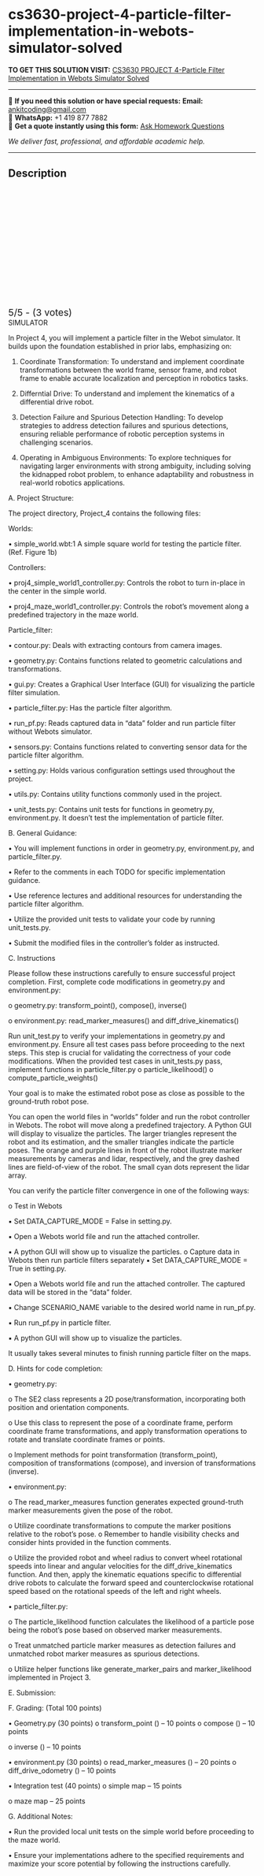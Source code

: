# cs3630-project-4-particle-filter-implementation-in-webots-simulator-solved
**TO GET THIS SOLUTION VISIT:** [CS3630 PROJECT 4-Particle Filter Implementation in Webots Simulator Solved](https://www.ankitcodinghub.com/product/cs3630-project-4-particle-filter-implementation-in-webots-solved/)


---

📩 **If you need this solution or have special requests:** **Email:** ankitcoding@gmail.com  
📱 **WhatsApp:** +1 419 877 7882  
📄 **Get a quote instantly using this form:** [Ask Homework Questions](https://www.ankitcodinghub.com/services/ask-homework-questions/)

*We deliver fast, professional, and affordable academic help.*

---

<h2>Description</h2>



<div class="kk-star-ratings kksr-auto kksr-align-center kksr-valign-top" data-payload="{&quot;align&quot;:&quot;center&quot;,&quot;id&quot;:&quot;126745&quot;,&quot;slug&quot;:&quot;default&quot;,&quot;valign&quot;:&quot;top&quot;,&quot;ignore&quot;:&quot;&quot;,&quot;reference&quot;:&quot;auto&quot;,&quot;class&quot;:&quot;&quot;,&quot;count&quot;:&quot;3&quot;,&quot;legendonly&quot;:&quot;&quot;,&quot;readonly&quot;:&quot;&quot;,&quot;score&quot;:&quot;5&quot;,&quot;starsonly&quot;:&quot;&quot;,&quot;best&quot;:&quot;5&quot;,&quot;gap&quot;:&quot;4&quot;,&quot;greet&quot;:&quot;Rate this product&quot;,&quot;legend&quot;:&quot;5\/5 - (3 votes)&quot;,&quot;size&quot;:&quot;24&quot;,&quot;title&quot;:&quot;CS3630 PROJECT 4-Particle Filter Implementation in Webots Simulator Solved&quot;,&quot;width&quot;:&quot;138&quot;,&quot;_legend&quot;:&quot;{score}\/{best} - ({count} {votes})&quot;,&quot;font_factor&quot;:&quot;1.25&quot;}">

<div class="kksr-stars">

<div class="kksr-stars-inactive">
            <div class="kksr-star" data-star="1" style="padding-right: 4px">


<div class="kksr-icon" style="width: 24px; height: 24px;"></div>
        </div>
            <div class="kksr-star" data-star="2" style="padding-right: 4px">


<div class="kksr-icon" style="width: 24px; height: 24px;"></div>
        </div>
            <div class="kksr-star" data-star="3" style="padding-right: 4px">


<div class="kksr-icon" style="width: 24px; height: 24px;"></div>
        </div>
            <div class="kksr-star" data-star="4" style="padding-right: 4px">


<div class="kksr-icon" style="width: 24px; height: 24px;"></div>
        </div>
            <div class="kksr-star" data-star="5" style="padding-right: 4px">


<div class="kksr-icon" style="width: 24px; height: 24px;"></div>
        </div>
    </div>

<div class="kksr-stars-active" style="width: 138px;">
            <div class="kksr-star" style="padding-right: 4px">


<div class="kksr-icon" style="width: 24px; height: 24px;"></div>
        </div>
            <div class="kksr-star" style="padding-right: 4px">


<div class="kksr-icon" style="width: 24px; height: 24px;"></div>
        </div>
            <div class="kksr-star" style="padding-right: 4px">


<div class="kksr-icon" style="width: 24px; height: 24px;"></div>
        </div>
            <div class="kksr-star" style="padding-right: 4px">


<div class="kksr-icon" style="width: 24px; height: 24px;"></div>
        </div>
            <div class="kksr-star" style="padding-right: 4px">


<div class="kksr-icon" style="width: 24px; height: 24px;"></div>
        </div>
    </div>
</div>


<div class="kksr-legend" style="font-size: 19.2px;">
            5/5 - (3 votes)    </div>
    </div>
SIMULATOR

In Project 4, you will implement a particle filter in the Webot simulator. It builds upon the foundation established in prior labs, emphasizing on:

1. Coordinate Transformation: To understand and implement coordinate transformations between the world frame, sensor frame, and robot frame to enable accurate localization and perception in robotics tasks.

2. Differntial Drive: To understand and implement the kinematics of a differential drive robot.

3. Detection Failure and Spurious Detection Handling: To develop strategies to address detection failures and spurious detections, ensuring reliable performance of robotic perception systems in challenging scenarios.

4. Operating in Ambiguous Environments: To explore techniques for navigating larger environments with strong ambiguity, including solving the kidnapped robot problem, to enhance adaptability and robustness in real-world robotics applications.

A. Project Structure:

The project directory, Project_4 contains the following files:

Worlds:

• simple_world.wbt:1 A simple square world for testing the particle filter. (Ref. Figure 1b)

Controllers:

• proj4_simple_world1_controller.py: Controls the robot to turn in-place in the center in the simple world.

• proj4_maze_world1_controller.py: Controls the robot’s movement along a predefined trajectory in the maze world.

Particle_filter:

• contour.py: Deals with extracting contours from camera images.

• geometry.py: Contains functions related to geometric calculations and transformations.

• gui.py: Creates a Graphical User Interface (GUI) for visualizing the particle filter simulation.

• particle_filter.py: Has the particle filter algorithm.

• run_pf.py: Reads captured data in “data” folder and run particle filter without Webots simulator.

• sensors.py: Contains functions related to converting sensor data for the particle filter algorithm.

• setting.py: Holds various configuration settings used throughout the project.

• utils.py: Contains utility functions commonly used in the project.

• unit_tests.py: Contains unit tests for functions in geometry.py, environment.py. It doesn’t test the implementation of particle filter.

B. General Guidance:

• You will implement functions in order in geometry.py, environment.py, and particle_filter.py.

• Refer to the comments in each TODO for specific implementation guidance.

• Use reference lectures and additional resources for understanding the particle filter algorithm.

• Utilize the provided unit tests to validate your code by running unit_tests.py.

• Submit the modified files in the controller’s folder as instructed.

C. Instructions

Please follow these instructions carefully to ensure successful project completion. First, complete code modifications in geometry.py and environment.py:

o geometry.py: transform_point(), compose(), inverse()

o environment.py: read_marker_measures() and diff_drive_kinematics()

Run unit_test.py to verify your implementations in geometry.py and environment.py. Ensure all test cases pass before proceeding to the next steps. This step is crucial for validating the correctness of your code modifications. When the provided test cases in unit_tests.py pass, implement functions in particle_filter.py o particle_likelihood() o compute_particle_weights()

Your goal is to make the estimated robot pose as close as possible to the ground-truth robot pose.

You can open the world files in “worlds” folder and run the robot controller in Webots. The robot will move along a predefined trajectory. A Python GUI will display to visualize the particles. The larger triangles represent the robot and its estimation, and the smaller triangles indicate the particle poses. The orange and purple lines in front of the robot illustrate marker measurements by cameras and lidar, respectively, and the grey dashed lines are field-of-view of the robot. The small cyan dots represent the lidar array.

You can verify the particle filter convergence in one of the following ways:

o Test in Webots

▪ Set DATA_CAPTURE_MODE = False in setting.py.

▪ Open a Webots world file and run the attached controller.

▪ A python GUI will show up to visualize the particles. o Capture data in Webots then run particle filters separately ▪ Set DATA_CAPTURE_MODE = True in setting.py.

▪ Open a Webots world file and run the attached controller. The captured data will be stored in the “data” folder.

▪ Change SCENARIO_NAME variable to the desired world name in run_pf.py.

▪ Run run_pf.py in particle filter.

▪ A python GUI will show up to visualize the particles.

It usually takes several minutes to finish running particle filter on the maps.

D. Hints for code completion:

• geometry.py:

o The SE2 class represents a 2D pose/transformation, incorporating both position and orientation components.

o Use this class to represent the pose of a coordinate frame, perform coordinate frame transformations, and apply transformation operations to rotate and translate coordinate frames or points.

o Implement methods for point transformation (transform_point), composition of transformations (compose), and inversion of transformations (inverse).

• environment.py:

o The read_marker_measures function generates expected ground-truth marker measurements given the pose of the robot.

o Utilize coordinate transformations to compute the marker positions relative to the robot’s pose. o Remember to handle visibility checks and consider hints provided in the function comments.

o Utilize the provided robot and wheel radius to convert wheel rotational speeds into linear and angular velocities for the diff_drive_kinematics function. And then, apply the kinematic equations specific to differential drive robots to calculate the forward speed and counterclockwise rotational speed based on the rotational speeds of the left and right wheels.

• particle_filter.py:

o The particle_likelihood function calculates the likelihood of a particle pose being the robot’s pose based on observed marker measurements.

o Treat unmatched particle marker measures as detection failures and unmatched robot marker measures as spurious detections.

o Utilize helper functions like generate_marker_pairs and marker_likelihood implemented in Project 3.

E. Submission:

F. Grading: (Total 100 points)

• Geometry.py (30 points) o transform_point () – 10 points o compose () – 10 points

o inverse () – 10 points

• environment.py (30 points) o read_marker_measures () – 20 points o diff_drive_odometry () – 10 points

• Integration test (40 points) o simple map – 15 points

o maze map – 25 points

G. Additional Notes:

• Run the provided local unit tests on the simple world before proceeding to the maze world.

• Ensure your implementations adhere to the specified requirements and maximize your score potential by following the instructions carefully.
